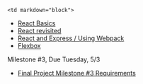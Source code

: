 	<td markdown="block">
* [React Basics](slides/24/react.html)
* [React revisited](slides/26/react-webpack.html)
* [React and Express / Using Webpack](slides/27/react-webpack-continued.html)
* [Flexbox](slides/24/flexbox.html)
</td>
	<td markdown="block">
<!--
* Chapter 
* Chapter 
-->
</td>
	<td markdown="block">

Milestone #3, Due Tuesday, 5/3

* [Final Project Milestone #3 Requirements](final-project.html#milestone3)

</td>
